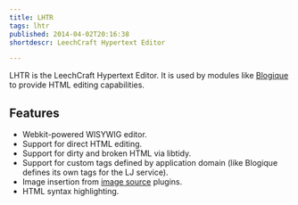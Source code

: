 ```yaml
---
title: LHTR
tags: lhtr
published: 2014-04-02T20:16:38
shortdescr: LeechCraft Hypertext Editor

---
```


LHTR is the LeechCraft Hypertext Editor. It is used by modules like
[Blogique](/plugins-blogique) to provide HTML editing capabilities.

Features
--------

- Webkit-powered WISYWIG editor.
- Support for direct HTML editing.
- Support for dirty and broken HTML via libtidy.
- Support for custom tags defined by application domain (like Blogique
  defines its own tags for the LJ service).
- Image insertion from [image source](/concepts-image-source) plugins.
- HTML syntax highlighting.
